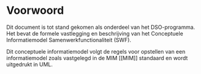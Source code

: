# Voorwoord

Dit document is tot stand gekomen als onderdeel van het DSO-programma. Het bevat de formele vastlegging en beschrijving van het Conceptuele Informatiemodel Samenwerkfunctionaliteit (SWF).

Dit conceptuele informatiemodel volgt de regels voor opstellen van een informatiemodel zoals vastgelegd in de MIM [[MIM]]
standaard en wordt uitgedrukt in UML.
